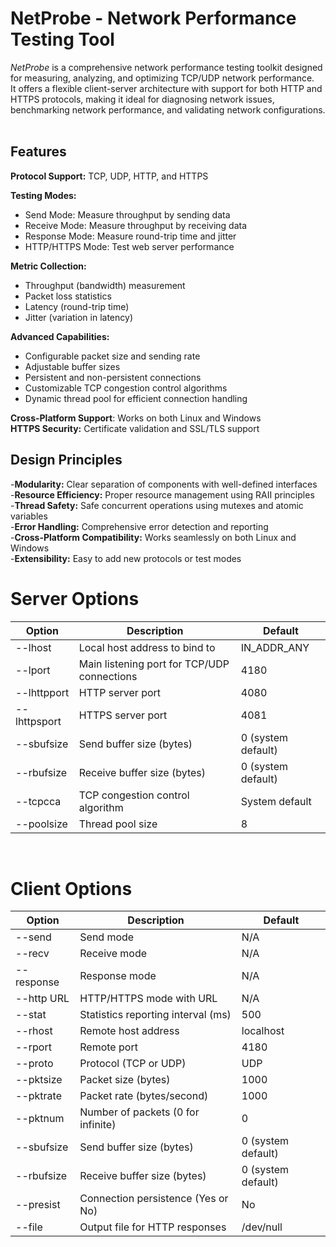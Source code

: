 # NetProbe - Network Performance Testing Tool
*NetProbe* is a comprehensive network performance testing toolkit designed for measuring, analyzing, and optimizing TCP/UDP network performance. <br>It offers a flexible client-server architecture with support for both HTTP and HTTPS protocols, making it ideal for diagnosing network issues, benchmarking network performance, and validating network configurations.<br><br>

## Features
**Protocol Support:** TCP, UDP, HTTP, and HTTPS<br>

**Testing Modes:** <br>
- Send Mode: Measure throughput by sending data<br>
- Receive Mode: Measure throughput by receiving data<br>
- Response Mode: Measure round-trip time and jitter<br>
- HTTP/HTTPS Mode: Test web server performance<br>

**Metric Collection:** <br>
- Throughput (bandwidth) measurement<br>
- Packet loss statistics<br>
- Latency (round-trip time)<br>
- Jitter (variation in latency)<br>

**Advanced Capabilities:**<br>
- Configurable packet size and sending rate<br>
- Adjustable buffer sizes<br>
- Persistent and non-persistent connections<br>
- Customizable TCP congestion control algorithms<br>
- Dynamic thread pool for efficient connection handling<br>

**Cross-Platform Support**: Works on both Linux and Windows<br>
**HTTPS Security:** Certificate validation and SSL/TLS support<br>

## Design Principles
-**Modularity:** Clear separation of components with well-defined interfaces<br>
-**Resource Efficiency:** Proper resource management using RAII principles<br>
-**Thread Safety:** Safe concurrent operations using mutexes and atomic variables<br>
-**Error Handling:** Comprehensive error detection and reporting<br>
-**Cross-Platform Compatibility:** Works seamlessly on both Linux and Windows<br>
-**Extensibility:** Easy to add new protocols or test modes<br>


# Server Options<br>

| Option | Description | Default |
|--------|-------------|---------|
| --lhost | Local host address to bind to | IN_ADDR_ANY |
| --lport | Main listening port for TCP/UDP connections | 4180 |
| --lhttpport | HTTP server port | 4080 |
| --lhttpsport | HTTPS server port | 4081 |
| --sbufsize | Send buffer size (bytes) | 0 (system default) |
| --rbufsize | Receive buffer size (bytes) | 0 (system default) |
| --tcpcca | TCP congestion control algorithm | System default |
| --poolsize | Thread pool size | 8 |

<br>

# Client Options<br>
| Option | Description | Default |
|--------|-------------|---------|
| --send | Send mode | N/A |
| --recv | Receive mode | N/A |
| --response | Response mode | N/A |
| --http URL | HTTP/HTTPS mode with URL | N/A |
| --stat | Statistics reporting interval (ms) | 500 |
| --rhost | Remote host address | localhost |
| --rport | Remote port | 4180 |
| --proto | Protocol (TCP or UDP) | UDP |
| --pktsize | Packet size (bytes) | 1000 |
| --pktrate | Packet rate (bytes/second) | 1000 |
| --pktnum | Number of packets (0 for infinite) | 0 |
| --sbufsize | Send buffer size (bytes) | 0 (system default) |
| --rbufsize | Receive buffer size (bytes) | 0 (system default) |
| --presist | Connection persistence (Yes or No) | No |
| --file | Output file for HTTP responses | /dev/null |